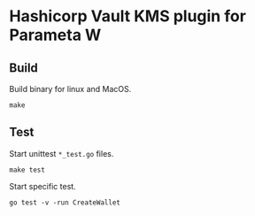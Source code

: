 # Hashicorp Vault KMS plugin for Parameta W

## Build

Build binary for linux and MacOS.

```shell
make
```

## Test

Start unittest `*_test.go` files.

```shell
make test
```

Start specific test.

```shell
go test -v -run CreateWallet
```
